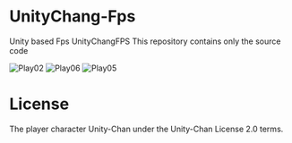 # UnityChang-Fps

Unity based Fps UnityChangFPS
This repository contains only the source code

![Play02](https://github.com/nupnup-hub/UnityChang-Fps/assets/59456231/269b2155-f523-49ac-bbcd-c1bc2a5ee290)
![Play06](https://github.com/nupnup-hub/UnityChang-Fps/assets/59456231/894fc226-6ee2-44dc-8266-dd24175fcfc4)
![Play05](https://github.com/nupnup-hub/UnityChang-Fps/assets/59456231/19b9aa0b-7355-4f53-8916-7dc36eb0ffda)


# License
The player character Unity-Chan  under the Unity-Chan License 2.0 terms. 

